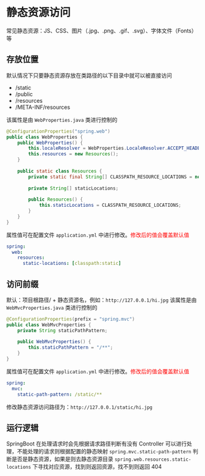 # 静态资源访问

常见静态资源：JS、CSS、图片（.jpg、.png、.gif、.svg）、字体文件（Fonts）等
## 存放位置
默认情况下只要静态资源存放在类路径的以下目录中就可以被直接访问

- /static
- /public
- /resources
- /META-INF/resources

该属性是由 `WebProperties.java` 类进行控制的
```java
@ConfigurationProperties("spring.web")  
public class WebProperties {
	public WebProperties() {  
		this.localeResolver = WebProperties.LocaleResolver.ACCEPT_HEADER;  
		this.resources = new Resources();  
	}
    
	public static class Resources {
		private static final String[] CLASSPATH_RESOURCE_LOCATIONS = new String[]{"classpath:/META-INF/resources/", "classpath:/resources/", "classpath:/static/", "classpath:/public/"};
        
		private String[] staticLocations;
        
		public Resources() {  
			this.staticLocations = CLASSPATH_RESOURCE_LOCATIONS;
		}
	}
}
```
属性值可在配置文件 `application.yml` 中进行修改。<font color = red>修改后的值会覆盖默认值</font>
```yml
spring:  
  web:  
    resources:  
      static-locations: [classpath:static]
```
## 访问前缀
默认：项目根路径/ + 静态资源名，例如：`http://127.0.0.1/hi.jpg`
该属性是由 `WebMvcProperties.java` 类进行控制的

```java
@ConfigurationProperties(prefix = "spring.mvc")  
public class WebMvcProperties {
	private String staticPathPattern;
    
	public WebMvcProperties() {
		this.staticPathPattern = "/**";
	}
}
```
属性值可在配置文件 `application.yml` 中进行修改。<font color = red>修改后的值会覆盖默认值</font>
```yml
spring:
  mvc:
    static-path-pattern: /static/**
```
修改静态资源访问路径为：`http://127.0.0.1/static/hi.jpg`

## 运行逻辑

SpringBoot 在处理请求时会先根据请求路径判断有没有 Controller 可以进行处理，不能处理的请求则根据配置的静态映射 `spring.mvc.static-path-pattern` 判断是否是静态资源，如果是则去静态资源目录 `spring.web.resources.static-locations` 下寻找对应资源，找到则返回资源，找不到则返回 404

